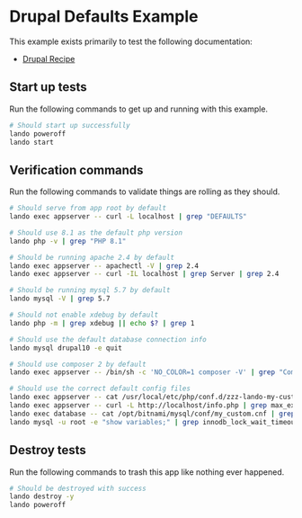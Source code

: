 # Drupal Defaults Example

This example exists primarily to test the following documentation:

* [Drupal Recipe](https://docs.lando.dev/drupal/config.html)

## Start up tests

Run the following commands to get up and running with this example.

```bash
# Should start up successfully
lando poweroff
lando start
```

## Verification commands

Run the following commands to validate things are rolling as they should.

```bash
# Should serve from app root by default
lando exec appserver -- curl -L localhost | grep "DEFAULTS"

# Should use 8.1 as the default php version
lando php -v | grep "PHP 8.1"

# Should be running apache 2.4 by default
lando exec appserver -- apachectl -V | grep 2.4
lando exec appserver -- curl -IL localhost | grep Server | grep 2.4

# Should be running mysql 5.7 by default
lando mysql -V | grep 5.7

# Should not enable xdebug by default
lando php -m | grep xdebug || echo $? | grep 1

# Should use the default database connection info
lando mysql drupal10 -e quit

# Should use composer 2 by default
lando exec appserver -- /bin/sh -c 'NO_COLOR=1 composer -V' | grep "Composer version 2."

# Should use the correct default config files
lando exec appserver -- cat /usr/local/etc/php/conf.d/zzz-lando-my-custom.ini | grep "; LANDODRUPALPHPINI"
lando exec appserver -- curl -L http://localhost/info.php | grep max_execution_time | grep 91
lando exec database -- cat /opt/bitnami/mysql/conf/my_custom.cnf | grep "LANDODRUPALMYSQLCNF"
lando mysql -u root -e "show variables;" | grep innodb_lock_wait_timeout | grep 121
```

## Destroy tests

Run the following commands to trash this app like nothing ever happened.

```bash
# Should be destroyed with success
lando destroy -y
lando poweroff
```
